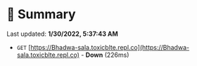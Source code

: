 # 📖 Summary
Last updated: **1/30/2022, 5:37:43 AM**

- `GET` [https://Bhadwa-sala.toxicblte.repl.co](https://Bhadwa-sala.toxicblte.repl.co) - **Down** (226ms)
